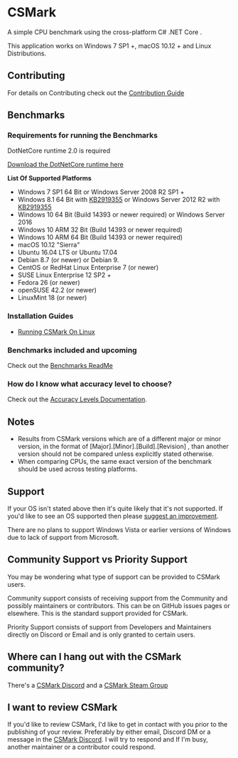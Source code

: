 # CSMark
A simple CPU benchmark using the cross-platform C# .NET Core .

This application works on Windows 7 SP1 +, macOS 10.12 + and Linux Distributions.

## Contributing
For details on Contributing check out the [Contribution Guide](https://github.com/CSMarkBenchmark/CSMark/blob/master/CONTRIBUTING.md)

## Benchmarks

### Requirements for running the Benchmarks
DotNetCore runtime 2.0 is required

[Download the DotNetCore runtime here](https://www.microsoft.com/net/download/core#/runtime)

__List Of Supported Platforms__
* Windows 7 SP1 64 Bit or Windows Server 2008 R2 SP1 +
* Windows 8.1 64 Bit with [KB2919355](https://support.microsoft.com/en-us/help/2919355/windows-rt-8-1--windows-8-1--and-windows-server-2012-r2-update-april-2) or Windows Server 2012 R2 with [KB2919355](https://support.microsoft.com/en-us/help/2919355/windows-rt-8-1--windows-8-1--and-windows-server-2012-r2-update-april-2)
* Windows 10 64 Bit (Build 14393 or newer required) or Windows Server 2016
* Windows 10 ARM 32 Bit (Build 14393 or newer required)
* Windows 10 ARM 64 Bit (Build 14393 or newer required)
* macOS 10.12 "Sierra"
* Ubuntu 16.04 LTS or Ubuntu 17.04
* Debian 8.7 (or newer) or Debian 9.
* CentOS or RedHat Linux Enterprise 7 (or newer)
* SUSE Linux Enterprise 12 SP2 +
* Fedora 26 (or newer)
* openSUSE 42.2 (or newer)
* LinuxMint 18 (or newer)


### Installation Guides
* [Running CSMark On Linux](https://github.com/CSMarkBenchmark/CSMark/blob/master/docs/RunningCSMarkOnLinux.md)

### Benchmarks included and upcoming
Check out the [Benchmarks ReadMe](https://github.com/CSMarkBenchmark/CSMarkLib/blob/master/Benchmark_ReadMe.md)

### How do I know what accuracy level to choose?
Check out the [Accuracy Levels Documentation](https://github.com/CSMarkBenchmark/CSMark/blob/master/docs/AccuracyLevels.md).

## Notes
* Results from CSMark versions which are of a different major or minor version, in the format of [Major].[Minor].[Build].[Revision] , than another version should not be compared unless explicitly stated otherwise.
* When comparing CPUs, the same exact version of the benchmark should be used across testing platforms.

## Support
If your OS isn't stated above then it's quite likely that it's not supported.
If you'd like to see an OS supported then please [suggest an improvement](https://github.com/CSMarkBenchmark/CSMark/issues/).

There are no plans to support Windows Vista or earlier versions of Windows due to lack of support from Microsoft.

## Community Support vs Priority Support
You may be wondering what type of support can be provided to CSMark users.

Community support consists of receiving support from the Community and possibly maintainers or contributors. This can be on GitHub issues pages or elsewhere. This is the standard support provided for CSMark.

Priority Support consists of support from Developers and Maintainers directly on Discord or Email and is only granted to certain users.

## Where can I hang out with the CSMark community?
There's a [CSMark Discord](https://discord.gg/CMeFZbN) and a [CSMark Steam Group]()

## I want to review CSMark
If you'd like to review CSMark, I'd like to get in contact with you prior to the publishing of your review.
Preferably by either email, Discord DM or a message in the [CSMark Discord](https://discord.gg/CMeFZbN).
I will try to respond and If I'm busy, another maintainer or a contributor could respond.
